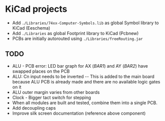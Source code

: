# KiCad projects

- Add `./Libraries/74xx-Computer-Symbols.lib` as global Symbol library to KiCad (Eeschema)
- Add `./Libraries` as global Footprint library to KiCad (Pcbnew)
- PCBs are initially autorouted using `./Libraries/freeRouting.jar`

## TODO

- ALU - PCB error: LED bar graph for AX (_BAR1_) and AY (_BAR2_) have swapped places on the PCB
- ALU: Cn input needs to be inverted
-- This is added to the main board because ALU PCB is already made and there are no available logic gates on it
- ALU outer margin varies from other boards
- Clock - Bigger tact switch for stepping
- When all modules are built and tested, combine them into a single PCB.
- Add decoupling caps
- Improve silk screen documentation (reference above component)